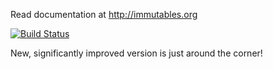 Read documentation at http://immutables.org

[![Build Status](https://travis-ci.org/immutables/immutables.png?branch=master)](https://travis-ci.org/immutables/org.immutables)

New, significantly improved version is just around the corner!
